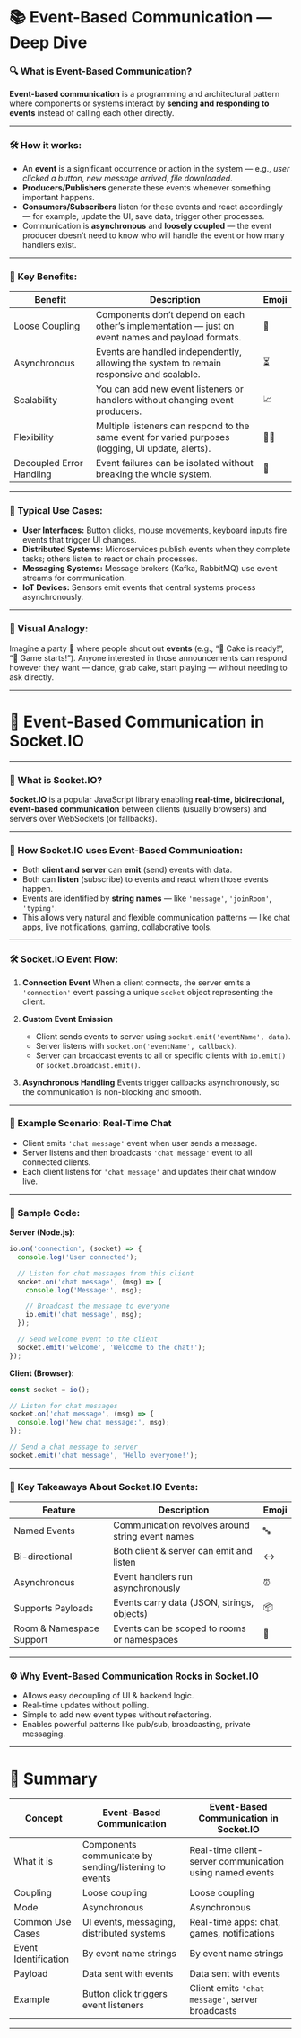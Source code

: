 
# 📚 Event-Based Communication — Deep Dive

### 🔍 What is Event-Based Communication?

**Event-based communication** is a programming and architectural pattern where components or systems interact by **sending and responding to events** instead of calling each other directly.

---

### 🛠️ How it works:

* An **event** is a significant occurrence or action in the system — e.g., *user clicked a button*, *new message arrived*, *file downloaded*.
* **Producers/Publishers** generate these events whenever something important happens.
* **Consumers/Subscribers** listen for these events and react accordingly — for example, update the UI, save data, trigger other processes.
* Communication is **asynchronous** and **loosely coupled** — the event producer doesn’t need to know who will handle the event or how many handlers exist.

---

### 🌟 Key Benefits:

| Benefit                  | Description                                                                                        | Emoji |
| ------------------------ | -------------------------------------------------------------------------------------------------- | ----- |
| Loose Coupling           | Components don’t depend on each other’s implementation — just on event names and payload formats.  | 🔗    |
| Asynchronous             | Events are handled independently, allowing the system to remain responsive and scalable.           | ⏳     |
| Scalability              | You can add new event listeners or handlers without changing event producers.                      | 📈    |
| Flexibility              | Multiple listeners can respond to the same event for varied purposes (logging, UI update, alerts). | 🤹‍♂️ |
| Decoupled Error Handling | Event failures can be isolated without breaking the whole system.                                  | 🚧    |

---

### 🧩 Typical Use Cases:

* **User Interfaces:** Button clicks, mouse movements, keyboard inputs fire events that trigger UI changes.
* **Distributed Systems:** Microservices publish events when they complete tasks; others listen to react or chain processes.
* **Messaging Systems:** Message brokers (Kafka, RabbitMQ) use event streams for communication.
* **IoT Devices:** Sensors emit events that central systems process asynchronously.

---

### 📝 Visual Analogy:

Imagine a party 🥳 where people shout out **events** (e.g., “🎂 Cake is ready!”, “🎉 Game starts!”). Anyone interested in those announcements can respond however they want — dance, grab cake, start playing — without needing to ask directly.

---

# 🚀 Event-Based Communication in **Socket.IO**

---

### 🧰 What is Socket.IO?

**Socket.IO** is a popular JavaScript library enabling **real-time, bidirectional, event-based communication** between clients (usually browsers) and servers over WebSockets (or fallbacks).

---

### 🔄 How Socket.IO uses Event-Based Communication:

* Both **client and server** can **emit** (send) events with data.
* Both can **listen** (subscribe) to events and react when those events happen.
* Events are identified by **string names** — like `'message'`, `'joinRoom'`, `'typing'`.
* This allows very natural and flexible communication patterns — like chat apps, live notifications, gaming, collaborative tools.

---

### 🛠️ Socket.IO Event Flow:

1. **Connection Event**
   When a client connects, the server emits a `'connection'` event passing a unique `socket` object representing the client.

2. **Custom Event Emission**

   * Client sends events to server using `socket.emit('eventName', data)`.
   * Server listens with `socket.on('eventName', callback)`.
   * Server can broadcast events to all or specific clients with `io.emit()` or `socket.broadcast.emit()`.

3. **Asynchronous Handling**
   Events trigger callbacks asynchronously, so the communication is non-blocking and smooth.

---

### 🎯 Example Scenario: Real-Time Chat

* Client emits `'chat message'` event when user sends a message.
* Server listens and then broadcasts `'chat message'` event to all connected clients.
* Each client listens for `'chat message'` and updates their chat window live.

---

### 📝 Sample Code:

**Server (Node.js):**

```js
io.on('connection', (socket) => {
  console.log('User connected');

  // Listen for chat messages from this client
  socket.on('chat message', (msg) => {
    console.log('Message:', msg);

    // Broadcast the message to everyone
    io.emit('chat message', msg);
  });

  // Send welcome event to the client
  socket.emit('welcome', 'Welcome to the chat!');
});
```

**Client (Browser):**

```js
const socket = io();

// Listen for chat messages
socket.on('chat message', (msg) => {
  console.log('New chat message:', msg);
});

// Send a chat message to server
socket.emit('chat message', 'Hello everyone!');
```

---

### 🔑 Key Takeaways About Socket.IO Events:

| Feature                  | Description                                      | Emoji |
| ------------------------ | ------------------------------------------------ | ----- |
| Named Events             | Communication revolves around string event names | 🔤    |
| Bi-directional           | Both client & server can emit and listen         | ↔️    |
| Asynchronous             | Event handlers run asynchronously                | ⏰     |
| Supports Payloads        | Events carry data (JSON, strings, objects)       | 📦    |
| Room & Namespace Support | Events can be scoped to rooms or namespaces      | 🚪    |

---

### ⚙️ Why Event-Based Communication Rocks in Socket.IO

* Allows easy decoupling of UI & backend logic.
* Real-time updates without polling.
* Simple to add new event types without refactoring.
* Enables powerful patterns like pub/sub, broadcasting, private messaging.

---

# 🌟 Summary

| Concept              | Event-Based Communication                             | Event-Based Communication in Socket.IO                   |
| -------------------- | ----------------------------------------------------- | -------------------------------------------------------- |
| What it is           | Components communicate by sending/listening to events | Real-time client-server communication using named events |
| Coupling             | Loose coupling                                        | Loose coupling                                           |
| Mode                 | Asynchronous                                          | Asynchronous                                             |
| Common Use Cases     | UI events, messaging, distributed systems             | Real-time apps: chat, games, notifications               |
| Event Identification | By event name strings                                 | By event name strings                                    |
| Payload              | Data sent with events                                 | Data sent with events                                    |
| Example              | Button click triggers event listeners                 | Client emits `'chat message'`, server broadcasts         |

---